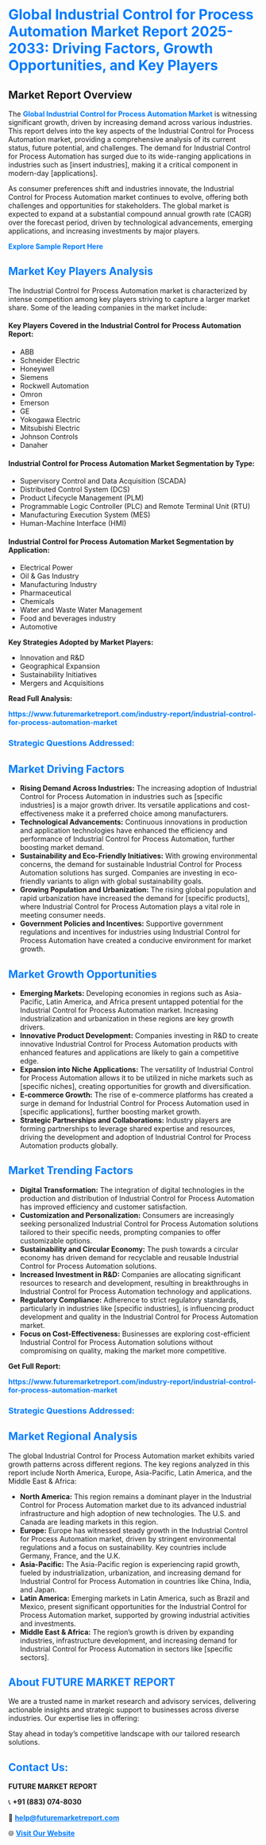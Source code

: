 <h1 style="color: #007BFF;">Global Industrial Control for Process Automation Market Report 2025-2033: Driving Factors, Growth Opportunities, and Key Players</h1>

<section id="overview">
<h2>Market Report Overview</h2>
<p>The <a href="https://www.futuremarketreport.com/industry-report/industrial-control-for-process-automation-market" style="color: #007BFF; text-decoration: none;"><strong>Global Industrial Control for Process Automation Market</strong></a> is witnessing significant growth, driven by increasing demand across various industries. This report delves into the key aspects of the Industrial Control for Process Automation market, providing a comprehensive analysis of its current status, future potential, and challenges. The demand for Industrial Control for Process Automation has surged due to its wide-ranging applications in industries such as [insert industries], making it a critical component in modern-day [applications].</p>
<p>As consumer preferences shift and industries innovate, the Industrial Control for Process Automation market continues to evolve, offering both challenges and opportunities for stakeholders. The global market is expected to expand at a substantial compound annual growth rate (CAGR) over the forecast period, driven by technological advancements, emerging applications, and increasing investments by major players.</p>
</section>

<section id="overview">
<p><a href="https://www.futuremarketreport.com/request-sample/reportId=109765" style="color: #007BFF; text-decoration: none;"><strong>Explore Sample Report Here</strong></a></p>
</section>

<section id="key-players">
<h2 style="color: #007BFF;">Market Key Players Analysis</h2>
<p>The Industrial Control for Process Automation market is characterized by intense competition among key players striving to capture a larger market share. Some of the leading companies in the market include:</p>
<h4>Key Players Covered in the Industrial Control for Process Automation Report:</h4>
<ul><li>ABB</li><li>Schneider Electric</li><li>Honeywell</li><li>Siemens</li><li>Rockwell Automation</li><li>Omron</li><li>Emerson</li><li>GE</li><li>Yokogawa Electric</li><li>Mitsubishi Electric</li><li>Johnson Controls</li><li>Danaher</li></ul>
<h4>Industrial Control for Process Automation Market Segmentation by Type:</h4>
<ul><li>Supervisory Control and Data Acquisition (SCADA)</li><li>Distributed Control System (DCS)</li><li>Product Lifecycle Management (PLM)</li><li>Programmable Logic Controller (PLC) and Remote Terminal Unit (RTU)</li><li>Manufacturing Execution System (MES)</li><li>Human-Machine Interface (HMI)</li></ul>

<h4>Industrial Control for Process Automation Market Segmentation by Application:</h4>
<ul><li>Electrical Power</li><li>Oil &amp; Gas Industry</li><li>Manufacturing Industry</li><li>Pharmaceutical</li><li>Chemicals</li><li>Water and Waste Water Management</li><li>Food and beverages industry</li><li>Automotive</li></ul>
<p><strong>Key Strategies Adopted by Market Players:</strong></p>
<ul>
<li>Innovation and R&D</li>
<li>Geographical Expansion</li>
<li>Sustainability Initiatives</li>
<li>Mergers and Acquisitions</li>
</ul>
</section>

<section>
<p><strong>Read Full Analysis: </strong></p><a href="https://www.futuremarketreport.com/industry-report/industrial-control-for-process-automation-market" style="color: #007BFF; text-decoration: none;"><strong>https://www.futuremarketreport.com/industry-report/industrial-control-for-process-automation-market</strong></a>
<h3 style="color: #007BFF;">Strategic Questions Addressed:</h3>
</section>

<section id="driving-factors">
<h2 style="color: #007BFF;">Market Driving Factors</h2>
<ul>
<li><strong>Rising Demand Across Industries:</strong> The increasing adoption of Industrial Control for Process Automation in industries such as [specific industries] is a major growth driver. Its versatile applications and cost-effectiveness make it a preferred choice among manufacturers.</li>
<li><strong>Technological Advancements:</strong> Continuous innovations in production and application technologies have enhanced the efficiency and performance of Industrial Control for Process Automation, further boosting market demand.</li>
<li><strong>Sustainability and Eco-Friendly Initiatives:</strong> With growing environmental concerns, the demand for sustainable Industrial Control for Process Automation solutions has surged. Companies are investing in eco-friendly variants to align with global sustainability goals.</li>
<li><strong>Growing Population and Urbanization:</strong> The rising global population and rapid urbanization have increased the demand for [specific products], where Industrial Control for Process Automation plays a vital role in meeting consumer needs.</li>
<li><strong>Government Policies and Incentives:</strong> Supportive government regulations and incentives for industries using Industrial Control for Process Automation have created a conducive environment for market growth.</li>
</ul>
</section>

<section id="growth-opportunities">
<h2 style="color: #007BFF;">Market Growth Opportunities</h2>
<ul>
<li><strong>Emerging Markets:</strong> Developing economies in regions such as Asia-Pacific, Latin America, and Africa present untapped potential for the Industrial Control for Process Automation market. Increasing industrialization and urbanization in these regions are key growth drivers.</li>
<li><strong>Innovative Product Development:</strong> Companies investing in R&D to create innovative Industrial Control for Process Automation products with enhanced features and applications are likely to gain a competitive edge.</li>
<li><strong>Expansion into Niche Applications:</strong> The versatility of Industrial Control for Process Automation allows it to be utilized in niche markets such as [specific niches], creating opportunities for growth and diversification.</li>
<li><strong>E-commerce Growth:</strong> The rise of e-commerce platforms has created a surge in demand for Industrial Control for Process Automation used in [specific applications], further boosting market growth.</li>
<li><strong>Strategic Partnerships and Collaborations:</strong> Industry players are forming partnerships to leverage shared expertise and resources, driving the development and adoption of Industrial Control for Process Automation products globally.</li>
</ul>
</section>

<section id="trending-factors">
<h2 style="color: #007BFF;">Market Trending Factors</h2>
<ul>
<li><strong>Digital Transformation:</strong> The integration of digital technologies in the production and distribution of Industrial Control for Process Automation has improved efficiency and customer satisfaction.</li>
<li><strong>Customization and Personalization:</strong> Consumers are increasingly seeking personalized Industrial Control for Process Automation solutions tailored to their specific needs, prompting companies to offer customizable options.</li>
<li><strong>Sustainability and Circular Economy:</strong> The push towards a circular economy has driven demand for recyclable and reusable Industrial Control for Process Automation solutions.</li>
<li><strong>Increased Investment in R&D:</strong> Companies are allocating significant resources to research and development, resulting in breakthroughs in Industrial Control for Process Automation technology and applications.</li>
<li><strong>Regulatory Compliance:</strong> Adherence to strict regulatory standards, particularly in industries like [specific industries], is influencing product development and quality in the Industrial Control for Process Automation market.</li>
<li><strong>Focus on Cost-Effectiveness:</strong> Businesses are exploring cost-efficient Industrial Control for Process Automation solutions without compromising on quality, making the market more competitive.</li>
</ul>
</section>

<section>
<p><strong>Get Full Report: </strong></p><a href="https://www.futuremarketreport.com/industry-report/industrial-control-for-process-automation-market" style="color: #007BFF; text-decoration: none;"><strong>https://www.futuremarketreport.com/industry-report/industrial-control-for-process-automation-market</strong></a>
<h3 style="color: #007BFF;">Strategic Questions Addressed:</h3>
</section>


<section id="regional-analysis">
<h2 style="color: #007BFF;">Market Regional Analysis</h2>
<p>The global Industrial Control for Process Automation market exhibits varied growth patterns across different regions. The key regions analyzed in this report include North America, Europe, Asia-Pacific, Latin America, and the Middle East & Africa:</p>
<ul>
<li><strong>North America:</strong> This region remains a dominant player in the Industrial Control for Process Automation market due to its advanced industrial infrastructure and high adoption of new technologies. The U.S. and Canada are leading markets in this region.</li>
<li><strong>Europe:</strong> Europe has witnessed steady growth in the Industrial Control for Process Automation market, driven by stringent environmental regulations and a focus on sustainability. Key countries include Germany, France, and the U.K.</li>
<li><strong>Asia-Pacific:</strong> The Asia-Pacific region is experiencing rapid growth, fueled by industrialization, urbanization, and increasing demand for Industrial Control for Process Automation in countries like China, India, and Japan.</li>
<li><strong>Latin America:</strong> Emerging markets in Latin America, such as Brazil and Mexico, present significant opportunities for the Industrial Control for Process Automation market, supported by growing industrial activities and investments.</li>
<li><strong>Middle East & Africa:</strong> The region’s growth is driven by expanding industries, infrastructure development, and increasing demand for Industrial Control for Process Automation in sectors like [specific sectors].</li>
</ul>
</section>

<footer>
<h2 style="color: #007BFF;">About FUTURE MARKET REPORT</h2>
<p>We are a trusted name in market research and advisory services, delivering actionable insights and strategic support to businesses across diverse industries. Our expertise lies in offering:</p>

<p>Stay ahead in today’s competitive landscape with our tailored research solutions.</p>

<h2 style="color: #007BFF;">Contact Us:</h2>
<p><strong>FUTURE MARKET REPORT</strong></p>
<p>📞 <strong>+91 (883) 074-8030</strong></p>
<p>📧 <strong><a href="mailto:help@futuremarketreport.com" style="color: #007BFF;">help@futuremarketreport.com</a></strong></p>
<p>🌐 <strong><a href="https://www.futuremarketreport.com/" style="color: #007BFF;">Visit Our Website</a></strong></p>
</footer>